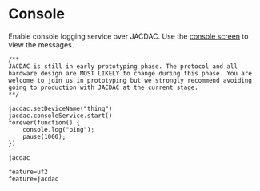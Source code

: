 # Console

Enable console logging service over JACDAC. Use the [console screen](/projects/jacdac/console-screen) to view the messages.

```blocks
/**
JACDAC is still in early prototyping phase. The protocol and all hardware design are MOST LIKELY to change during this phase. You are welcome to join us in prototyping but we strongly recommend avoiding going to production with JACDAC at the current stage.
**/

jacdac.setDeviceName("thing")
jacdac.consoleService.start()
forever(function() {
    console.log("ping");
    pause(1000);
})
```

```package
jacdac
```

```config
feature=uf2
feature=jacdac
```